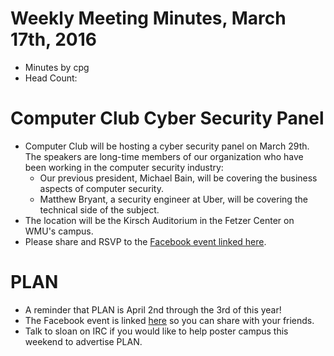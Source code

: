 # Weekly Meeting Minutes, March 17th, 2016

- Minutes by cpg
- Head Count: 

# Computer Club Cyber Security Panel

- Computer Club will be hosting a cyber security panel on March 29th. The speakers are long-time members of our organization who have been working in the computer security industry:
  - Our previous president, Michael Bain, will be covering the business aspects of computer security.
  - Matthew Bryant, a security engineer at Uber, will be covering the technical side of the subject.
- The location will be the Kirsch Auditorium in the Fetzer Center on WMU's campus.
- Please share and RSVP to the [Facebook event linked here](https://www.facebook.com/events/1718421571711994/).

# PLAN

- A reminder that PLAN is April 2nd through the 3rd of this year!
- The Facebook event is linked [here](https://www.facebook.com/events/780603055416605/) so you can share with your friends.
- Talk to sloan on IRC if you would like to help poster campus this weekend to advertise PLAN.
